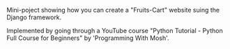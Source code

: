 Mini-poject showing how you can create a "Fruits-Cart" website suing the Django framework.

Implemented by going through a YouTube course "Python Tutorial - Python Full Course for Beginners" by 'Programming With Mosh'. 
